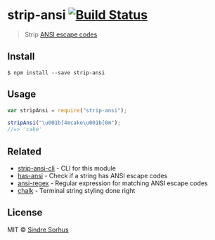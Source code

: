 # strip-ansi [![Build Status](https://travis-ci.org/chalk/strip-ansi.svg?branch=master)](https://travis-ci.org/chalk/strip-ansi)

> Strip [ANSI escape codes](http://en.wikipedia.org/wiki/ANSI_escape_code)

## Install

```
$ npm install --save strip-ansi
```

## Usage

```js
var stripAnsi = require("strip-ansi");

stripAnsi("\u001b[4mcake\u001b[0m");
//=> 'cake'
```

## Related

- [strip-ansi-cli](https://github.com/chalk/strip-ansi-cli) - CLI for this module
- [has-ansi](https://github.com/chalk/has-ansi) - Check if a string has ANSI escape codes
- [ansi-regex](https://github.com/chalk/ansi-regex) - Regular expression for matching ANSI escape codes
- [chalk](https://github.com/chalk/chalk) - Terminal string styling done right

## License

MIT © [Sindre Sorhus](http://sindresorhus.com)
